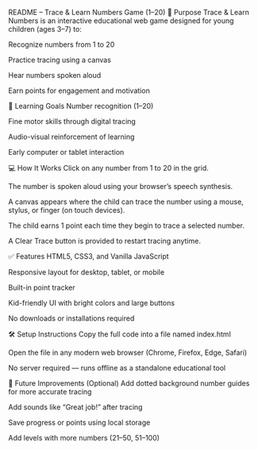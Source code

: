  README – Trace & Learn Numbers Game (1–20)
🎯 Purpose
Trace & Learn Numbers is an interactive educational web game designed for young children (ages 3–7) to:

Recognize numbers from 1 to 20

Practice tracing using a canvas

Hear numbers spoken aloud

Earn points for engagement and motivation

🧠 Learning Goals
Number recognition (1–20)

Fine motor skills through digital tracing

Audio-visual reinforcement of learning

Early computer or tablet interaction

💻 How It Works
Click on any number from 1 to 20 in the grid.

The number is spoken aloud using your browser’s speech synthesis.

A canvas appears where the child can trace the number using a mouse, stylus, or finger (on touch devices).

The child earns 1 point each time they begin to trace a selected number.

A Clear Trace button is provided to restart tracing anytime.

✅ Features
HTML5, CSS3, and Vanilla JavaScript

Responsive layout for desktop, tablet, or mobile

Built-in point tracker

Kid-friendly UI with bright colors and large buttons

No downloads or installations required

🛠️ Setup Instructions
Copy the full code into a file named index.html

Open the file in any modern web browser (Chrome, Firefox, Edge, Safari)

No server required — runs offline as a standalone educational tool

🚀 Future Improvements (Optional)
Add dotted background number guides for more accurate tracing

Add sounds like “Great job!” after tracing

Save progress or points using local storage

Add levels with more numbers (21–50, 51–100)
